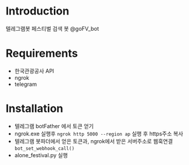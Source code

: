 # Introduction
텔레그램봇 페스티벌 검색 봇 @goFV_bot
</hr>

# Requirements
- 한국관광공사 API 
- ngrok
- telegram
</hr>

# Installation
- 텔레그램 botFather 에서 토큰 얻기 
- ngrok.exe 실행후
<code>ngrok http 5000 --region ap</code> 
실행 후 https주소 복사
- 텔레그램 봇파더에서 얻은 토큰과, ngrok에서 받은 서버주소로 웹훅연결 
<code>bot_set_webhook_call()</code>
- alone_festival.py 실행

